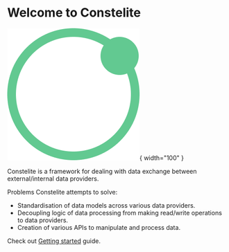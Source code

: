 # Welcome to Constelite

![logo](img/logo.png){ width="100" }

Constelite is a framework for dealing with data exchange between external/internal data providers.

Problems Constelite attempts to solve:

* Standardisation of data models across various data providers.
* Decoupling logic of data processing from making read/write operations to data providers.
* Creation of various APIs to manipulate and process data.

Check out [Getting started](getting_started/index.md) guide.
